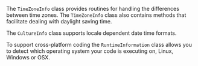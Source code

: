 The `TimeZoneInfo` class provides routines for handling the differences between time zones. The `TimeZoneInfo` class also contains methods that facilitate dealing with daylight saving time.

The `CultureInfo` class supports locale dependent date time formats.

To support cross-platform coding the `RuntimeInformation` class allows you to detect which operating system your code is executing on, Linux, Windows or OSX.